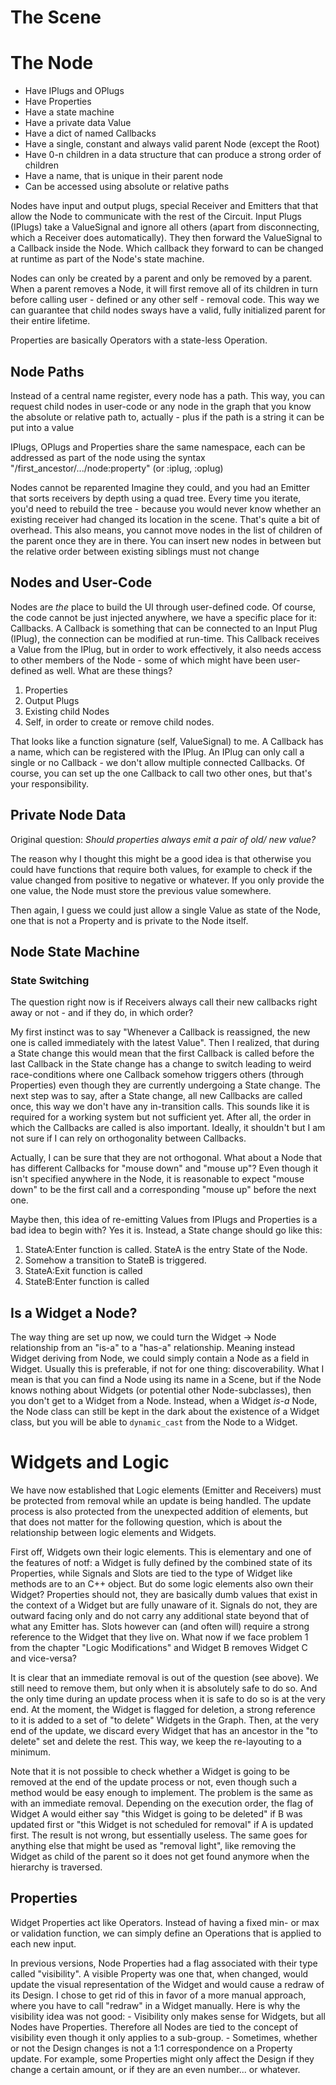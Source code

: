 # The Scene


# The Node

* Have IPlugs and OPlugs
* Have Properties
* Have a state machine
* Have a private data Value
* Have a dict of named Callbacks
* Have a single, constant and always valid parent Node (except the Root)
* Have 0-n children in a data structure that can produce a strong order of children
* Have a name, that is unique in their parent node
* Can be accessed using absolute or relative paths

Nodes have input and output plugs, special Receiver and Emitters that that allow the Node to communicate with the rest of the Circuit. Input Plugs (IPlugs) take a ValueSignal and ignore all others (apart from disconnecting, which a Receiver does automatically). They then forward the ValueSignal to a Callback inside the Node. Which callback they forward to can be changed at runtime as part of the Node's state machine.

Nodes can only be created by a parent and only be removed by a parent. When a parent removes a Node, it will first remove all of its children in turn before calling user - defined or any other self - removal code. This way we can guarantee that child nodes sways have a valid, fully initialized parent for their entire lifetime.

Properties are basically Operators with a state-less Operation.

## Node Paths

Instead of a central name register, every node has a path. This way, you can request child nodes in user-code or any node in the graph that you know the absolute or relative path to, actually - plus if the path is a string it can be put into a value

IPlugs, OPlugs and Properties share the same namespace, each can be addressed as part of the node using the syntax "/first_ancestor/.../node:property" (or :iplug, :oplug)

Nodes cannot be reparented
Imagine they could, and you had an Emitter that sorts receivers by depth using a quad tree. Every time you iterate, you'd need to rebuild the tree - because you would never know whether an existing receiver had changed its location in the scene. That's quite a bit of overhead. 
This also means, you cannot move nodes in the list of children of the parent once they are in there. You can insert new nodes in between but the relative order between existing siblings must not change

## Nodes and User-Code

Nodes are *the* place to build the UI through user-defined code. Of course, the code cannot be just injected anywhere, we have a specific place for it: Callbacks. A Callback is something that can be connected to an Input Plug (IPlug), the connection can be modified at run-time. This Callback receives a Value from the IPlug, but in order to work effectively, it also needs access to other members of the Node - some of which might have been user-defined as well. What are these things?

1. Properties
2. Output Plugs
3. Existing child Nodes
4. Self, in order to create or remove child nodes.

That looks like a function signature (self, ValueSignal) to me. A Callback has a name, which can be registered with the IPlug. An IPlug can only call a single or no Callback - we don't allow multiple connected Callbacks. Of course, you can set up the one Callback to call two other ones, but that's your responsibility.

## Private Node Data

Original question: *Should properties always emit a pair of old/ new value?*
 
The reason why I thought this might be a good idea is that otherwise you could have functions that require both values, for example to check if the value changed from positive to negative or whatever. If you only provide the one value, the Node must store the previous value somewhere. 

Then again, I guess we could just allow a single Value as state of the Node, one that is not a Property and is private to the Node itself. 

## Node State Machine

### State Switching

The question right now is if Receivers always call their new callbacks right away or not - and if they do, in which order?

My first instinct was to say "Whenever a Callback is reassigned, the new one is called immediately with the latest Value". Then I realized, that during a State change this would mean that the first Callback is called before the last Callback in the State change has a change to switch leading to weird race-conditions where one Callback somehow triggers others (through Properties) even though they are currently undergoing a State change.
The next step was to say, after a State change, all new Callbacks are called once, this way we don't have any in-transition calls. This sounds like it is required for a working system but not sufficient yet. After all, the order in which the Callbacks are called is also important. Ideally, it shouldn't but I am not sure if I can rely on orthogonality between Callbacks.

Actually, I can be sure that they are not orthogonal. What about a Node that has different Callbacks for "mouse down" and "mouse up"? Even though it isn't specified anywhere in the Node, it is reasonable to expect "mouse down" to be the first call and a corresponding "mouse up" before the next one.

Maybe then, this idea of re-emitting Values from IPlugs and Properties is a bad idea to begin with? 
Yes it is.
Instead, a State change should go like this:

1. StateA:Enter function is called. StateA is the entry State of the Node.
2. Somehow a transition to StateB is triggered.
3. StateA:Exit function is called
4. StateB:Enter function is called

## Is a Widget a Node?

The way thing are set up now, we could turn the Widget -> Node relationship from an "is-a" to a "has-a" relationship.
Meaning instead Widget deriving from Node, we could simply contain a Node as a field in Widget. Usually this is preferable, if not for one thing: discoverability. What I mean is that you can find a Node using its name in a Scene, but if the Node knows nothing about Widgets (or potential other Node-subclasses), then you don't get to a Widget from a Node. Instead, when a Widget *is-a* Node, the Node class can still be kept in the dark about the existence of a Widget class, but you will be able to `dynamic_cast` from the Node to a Widget.


# Widgets and Logic

We have now established that Logic elements (Emitter and Receivers) must be protected from removal while an update is being handled. The update process is also protected from the unexpected addition of elements, but that does not matter for the following question, which is about the relationship between logic elements and Widgets.

First off, Widgets own their logic elements. This is elementary and one of the features of notf: a Widget is fully defined by the combined state of its Properties, while Signals and Slots are tied to the type of Widget like methods are to an C++ object. But do some logic elements also own their Widget? Properties should not, they are basically dumb values that exist in the context of a Widget but are fully unaware of it. Signals do not, they are outward facing only and do not carry any additional state beyond that of what any Emitter has. Slots however can (and often will) require a strong reference to the Widget that they live on. What now if we face problem 1 from the chapter "Logic Modifications" and Widget B removes Widget C and vice-versa? 

It is clear that an immediate removal is out of the question (see above). We still need to remove them, but only when it is absolutely safe to do so. And the only time during an update process when it is safe to do so is at the very end.
At the moment, the Widget is flagged for deletion, a strong reference to it is added to a set of "to delete" Widgets in the Graph. Then, at the very end of the update, we discard every Widget that has an ancestor in the "to delete" set and delete the rest. This way, we keep the re-layouting to a minimum. 

Note that it is not possible to check whether a Widget is going to be removed at the end of the update process or not, even though such a method would be easy enough to implement. The problem is the same as with an immediate removal. 
Depending on the execution order, the flag of Widget A would either say "this Widget is going to be deleted" if B was updated first or "this Widget is not scheduled for removal" if A is updated first. The result is not wrong, but essentially useless.
The same goes for anything else that might be used as "removal light", like removing the Widget as child of the parent so it does not get found anymore when the hierarchy is traversed.


## Properties

Widget Properties act like Operators. Instead of having a fixed min- or max or validation function, we can simply define an Operations that is applied to each new input.

In previous versions, Node Properties had a flag associated with their type called "visibility". A visible Property was
one that, when changed, would update the visual representation of the Widget and would cause a redraw of its Design.
I chose to get rid of this in favor of a more manual approach, where you have to call "redraw" in a Widget manually.
Here is why the visibility idea was not good:
    - Visibility only makes sense for Widgets, but all Nodes have Properties. Therefore all Nodes are tied to the 
      concept of visibility even though it only applies to a sub-group.
    - Sometimes, whether or not the Design changes is not a 1:1 correspondence on a Property update. For example, some
      Properties might only affect the Design if they change a certain amount, or if they are an even number... or
      whatever.